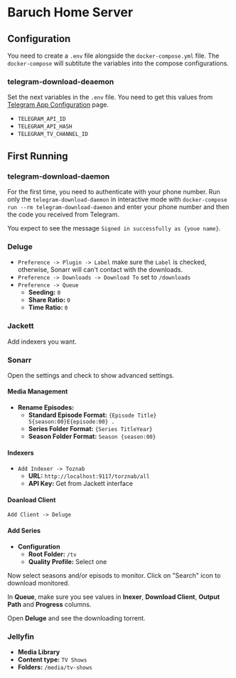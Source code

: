 # Baruch Home Server

## Configuration

You need to create a `.env` file alongside the `docker-compose.yml` file. The `docker-compose` will subtitute the variables into the compose configurations.

### telegram-download-deaemon

Set the next variables in the `.env` file. You need to get this values from [Telegram App Configuration](https://my.telegram.org/apps) page.

 - `TELEGRAM_API_ID`
 - `TELEGRAM_API_HASH`
 - `TELEGRAM_TV_CHANNEL_ID`

## First Running

### telegram-download-daemon

For the first time, you need to authenticate with your phone number. Run only the `telegram-download-daemon` in interactive mode with `docker-compose run --rm telegram-download-daemon` and enter your phone number and then the code you received from Telegram.

You expect to see the message `Signed in successfully as {youe name}`.

### Deluge

 - `Preference -> Plugin -> Label` make sure the `Label` is checked, otherwise, Sonarr will can't contact with the downloads.
 - `Preference -> Downloads -> Download To` set to `/downloads`
 - `Preference -> Queue`
   - **Seeding:** `0`
   - **Share Ratio:** `0`
   - **Time Ratio:** `0`

### Jackett

Add indexers you want.

### Sonarr

Open the settings and check to show advanced settings.

#### Media Management

 - **Rename Episodes:** 
   - **Standard Episode Format:** `{Episode Title} S{season:00}E{episode:00} .`
   - **Series Folder Format:** `{Series TitleYear}`
   - **Season Folder Format:** `Season {season:00}`

#### Indexers

 - `Add Indexer -> Toznab`
    - **URL:** `http://localhost:9117/torznab/all`
    - **API Key:** Get from Jackett interface

#### Doanload Client

`Add Client -> Deluge`

#### Add Series

 - **Configuration**
   - **Root Folder:** `/tv`
   - **Quality Profile:** Select one

Now select seasons and/or episods to monitor. Click on "Search" icon to download monitored.

In **Queue**, make sure you see values in **Inexer**, **Download Client**, **Output Path** and **Progress** columns.

Open **Deluge** and see the downloading torrent.

### Jellyfin

 - **Media Library**
  - **Content type:** `TV Shows`
  - **Folders:** `/media/tv-shows`
